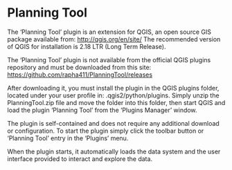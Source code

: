 # Planning Tool

The ‘Planning Tool’ plugin is an extension for QGIS, an open source GIS package available from: http://qgis.org/en/site/
The recommended version of QGIS for installation is 2.18 LTR (Long Term Release).

The ‘Planning Tool’ plugin is not available from the official QGIS plugins repository and must be downloaded from this site:
https://github.com/rapha411/PlanningTool/releases

After downloading it, you must install the plugin in the QGIS plugins folder, located under your user profile in: .qgis2/python/plugins. Simply unzip the PlanningTool.zip file and move the folder into this folder, then start QGIS and load the plugin ‘Planning Tool’ from the ‘Plugins Manager’ window.

The plugin is self-contained and does not require any additional download or configuration. To start the plugin simply click the toolbar button or ‘Planning Tool’ entry in the ‘Plugins’ menu.

When the plugin starts, it automatically loads the data system and the user interface provided to interact and explore the data.
